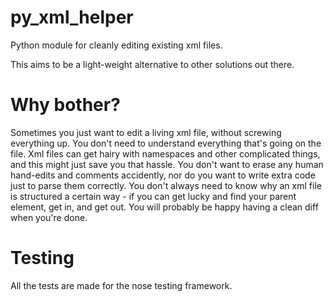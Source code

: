 # py_xml_helper
Python module for cleanly editing existing xml files.

This aims to be a light-weight alternative to other solutions out there.

# Why bother?
Sometimes you just want to edit a living xml file, without screwing everything up.
You don't need to understand everything that's going on the file. Xml files can get hairy with namespaces and other complicated things, and this might just save you that hassle.
You don't want to erase any human hand-edits and comments accidently, nor do you want to write extra code just to parse them correctly.
You don't always need to know why an xml file is structured a certain way - if you can get lucky and find your parent element, get in, and get out.
You will probably be happy having a clean diff when you're done. 

# Testing
All the tests are made for the nose testing framework.
